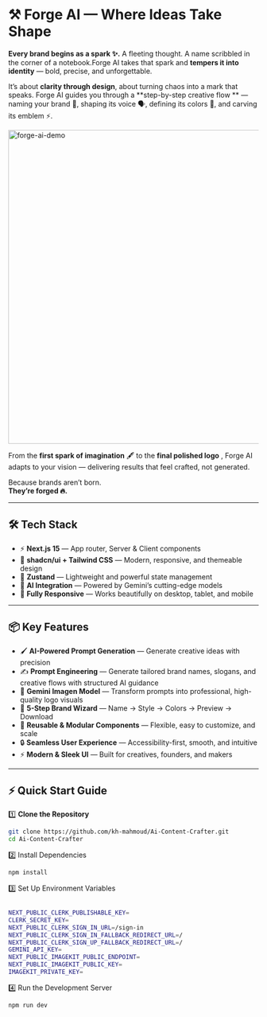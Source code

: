 # ⚒️ Forge AI — Where Ideas Take Shape  

**Every brand begins as a spark ✨.**  A fleeting thought. A name scribbled in the corner of a notebook.Forge AI takes that spark and **tempers it into identity** —  bold, precise, and unforgettable.  

It’s about **clarity through design**, about turning chaos into a mark that speaks.  Forge AI guides you through a **step-by-step creative flow ** — naming your brand 📝, shaping its voice 🗣, defining its colors 🎨, and carving its emblem ⚡.  

<img width="1353" height="631" alt="forge-ai-demo" src="https://github.com/user-attachments/assets/22d7ec7d-fee4-4031-a38c-293e427904ca" />

From the **first spark of imagination** 🖋 to the **final polished logo** , Forge AI adapts to your vision — delivering results that feel crafted, not generated.  

Because brands aren’t born.  
**They’re forged 🔥.**

---

## 🛠 Tech Stack  
- ⚡ **Next.js 15** — App router, Server & Client components  
- 🎨 **shadcn/ui + Tailwind CSS** — Modern, responsive, and themeable design  
- 🐻 **Zustand** — Lightweight and powerful state management  
- 🤖 **AI Integration** — Powered by Gemini’s cutting-edge models  
- 📱 **Fully Responsive** — Works beautifully on desktop, tablet, and mobile  

---

## 📦 Key Features  
- 🖌 **AI-Powered Prompt Generation** — Generate creative ideas with precision  
- ✍️ **Prompt Engineering** — Generate tailored brand names, slogans, and creative flows with structured AI guidance  
- 🎨 **Gemini Imagen Model** — Transform prompts into professional, high-quality logo visuals  
- 🤖 **5-Step Brand Wizard** — Name → Style → Colors → Preview → Download  
- 🔄 **Reusable & Modular Components** — Flexible, easy to customize, and scale  
- 🔒 **Seamless User Experience** — Accessibility-first, smooth, and intuitive  
- ⚡ **Modern & Sleek UI** — Built for creatives, founders, and makers  
---

## ⚡ Quick Start Guide  

1️⃣ **Clone the Repository**  
```bash
git clone https://github.com/kh-mahmoud/Ai-Content-Crafter.git
cd Ai-Content-Crafter
```

2️⃣ Install Dependencies

```bash
npm install
```

3️⃣ Set Up Environment Variables
```bash

NEXT_PUBLIC_CLERK_PUBLISHABLE_KEY=
CLERK_SECRET_KEY=
NEXT_PUBLIC_CLERK_SIGN_IN_URL=/sign-in
NEXT_PUBLIC_CLERK_SIGN_IN_FALLBACK_REDIRECT_URL=/
NEXT_PUBLIC_CLERK_SIGN_UP_FALLBACK_REDIRECT_URL=/
GEMINI_API_KEY=
NEXT_PUBLIC_IMAGEKIT_PUBLIC_ENDPOINT= 
NEXT_PUBLIC_IMAGEKIT_PUBLIC_KEY=
IMAGEKIT_PRIVATE_KEY=
```

4️⃣ Run the Development Server
```bash
npm run dev
```
